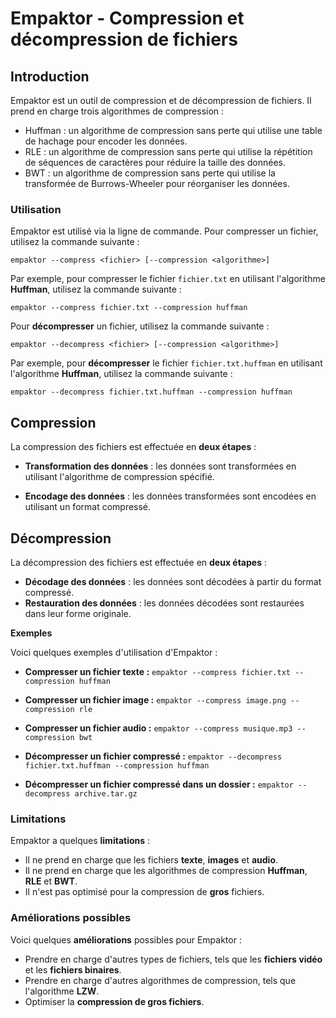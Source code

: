 # Empaktor - Compression et décompression de fichiers

## Introduction

Empaktor est un outil de compression et de décompression de fichiers. Il prend en charge trois algorithmes de compression :

* Huffman : un algorithme de compression sans perte qui utilise une table de hachage pour encoder les données.
* RLE : un algorithme de compression sans perte qui utilise la répétition de séquences de caractères pour réduire la taille des données.
* BWT : un algorithme de compression sans perte qui utilise la transformée de Burrows-Wheeler pour réorganiser les données.

### Utilisation

Empaktor est utilisé via la ligne de commande. Pour compresser un fichier, utilisez la commande suivante :

`empaktor --compress <fichier> [--compression <algorithme>]`

Par exemple, pour compresser le fichier `fichier.txt` en utilisant l'algorithme **Huffman**, utilisez la commande suivante :

`empaktor --compress fichier.txt --compression huffman`

Pour **décompresser** un fichier, utilisez la commande suivante :

`empaktor --decompress <fichier> [--compression <algorithme>]`

Par exemple, pour **décompresser** le fichier `fichier.txt.huffman` en utilisant l'algorithme **Huffman**, utilisez la commande suivante :

`empaktor --decompress fichier.txt.huffman --compression huffman`


## Compression

La compression des fichiers est effectuée en **deux étapes** :

* **Transformation des données** : les données sont transformées en utilisant l'algorithme de compression spécifié.

* **Encodage des données** : les données transformées sont encodées en utilisant un format compressé.

## Décompression

La décompression des fichiers est effectuée en **deux étapes** :

* **Décodage des données** : les données sont décodées à partir du format compressé.
* **Restauration des données** : les données décodées sont restaurées dans leur forme originale.


**Exemples**

Voici quelques exemples d'utilisation d'Empaktor :

* **Compresser un fichier texte :**
`empaktor --compress fichier.txt --compression huffman`

* **Compresser un fichier image :**
`empaktor --compress image.png --compression rle`

* **Compresser un fichier audio :**
`empaktor --compress musique.mp3 --compression bwt`

* **Décompresser un fichier compressé :**
`empaktor --decompress fichier.txt.huffman --compression huffman`

* **Décompresser un fichier compressé dans un dossier :**
`empaktor --decompress archive.tar.gz`


### Limitations

Empaktor a quelques **limitations** :

* Il ne prend en charge que les fichiers **texte**, **images** et **audio**.
* Il ne prend en charge que les algorithmes de compression **Huffman**, **RLE** et **BWT**.
* Il n'est pas optimisé pour la compression de **gros** fichiers.


### Améliorations possibles

Voici quelques **améliorations** possibles pour Empaktor :

* Prendre en charge d'autres types de fichiers, tels que les **fichiers vidéo** et les **fichiers binaires**.
* Prendre en charge d'autres algorithmes de compression, tels que l'algorithme **LZW**.
* Optimiser la **compression de gros fichiers**.
